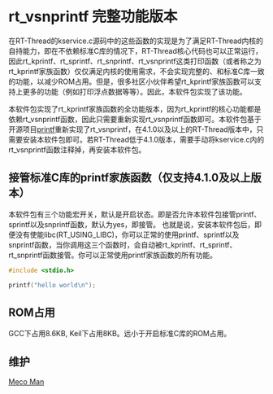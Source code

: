 # rt_vsnprintf 完整功能版本

在RT-Thread的kservice.c源码中的这些函数的实现是为了满足RT-Thread内核的自持能力，即在不依赖标准C库的情况下，RT-Thread核心代码也可以正常运行，因此rt_kprintf、rt_sprintf、rt_snprintf、rt_vsnprintf这类打印函数（或者称之为rt_kprintf家族函数）仅仅满足内核的使用需求，不会实现完整的、和标准C库一致的功能，以减少ROM占用。但是，很多社区小伙伴希望rt_kprintf家族函数可以支持上更多的功能（例如打印浮点数据等等）。因此，本软件包实现了该功能。

本软件包实现了rt_kprintf家族函数的全功能版本，因为rt_kprintf的核心功能都是依赖rt_vsnprintf函数，因此只需要重新实现rt_vsnprintf函数即可。本软件包基于开源项目[printf](https://github.com/eyalroz/printf)重新实现了rt_vsnprintf，在4.1.0以及以上的RT-Thread版本中，只需要安装本软件包即可。若RT-Thread低于4.1.0版本，需要手动将kservice.c内的rt_vsnprintf函数注释掉，再安装本软件包。

## 接管标准C库的printf家族函数（仅支持4.1.0及以上版本）
本软件包有三个功能宏开关，默认是开启状态。即是否允许本软件包接管printf、sprintf以及snprintf函数，默认为yes，即接管。
也就是说，安装本软件包后，即便没有使能libc(RT_USING_LIBC)，你可以正常的使用printf、sprintf以及snprintf函数，当你调用这三个函数时，会自动被rt_kprintf、rt_sprintf、rt_snprintf函数接管。你可以正常使用printf家族函数的所有功能。
```c
#include <stdio.h>

printf("hello world\n");
```

## ROM占用
GCC下占用8.6KB, Keil下占用8KB。远小于开启标准C库的ROM占用。


## 维护
[Meco Man](https://github.com/mysterywolf)
